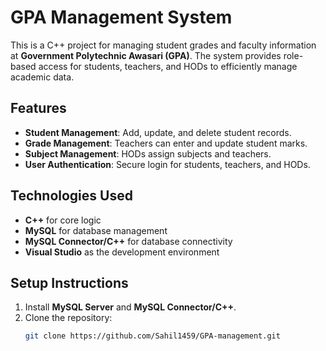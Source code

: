 # GPA Management System

This is a C++ project for managing student grades and faculty information at **Government Polytechnic Awasari (GPA)**. The system provides role-based access for students, teachers, and HODs to efficiently manage academic data.

## Features
- **Student Management**: Add, update, and delete student records.
- **Grade Management**: Teachers can enter and update student marks.
- **Subject Management**: HODs assign subjects and teachers.
- **User Authentication**: Secure login for students, teachers, and HODs.

## Technologies Used
- **C++** for core logic
- **MySQL** for database management
- **MySQL Connector/C++** for database connectivity
- **Visual Studio** as the development environment

## Setup Instructions
1. Install **MySQL Server** and **MySQL Connector/C++**.
2. Clone the repository:
   ```bash
   git clone https://github.com/Sahil1459/GPA-management.git
